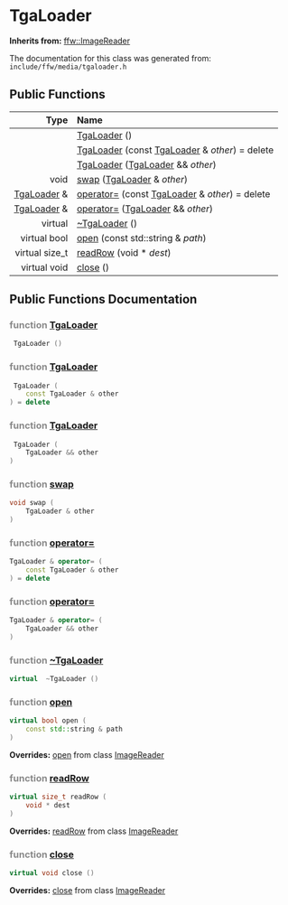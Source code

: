 TgaLoader
===================================


**Inherits from:** [ffw::ImageReader](ffw_ImageReader.html)

The documentation for this class was generated from: `include/ffw/media/tgaloader.h`



## Public Functions

| Type | Name |
| -------: | :------- |
|   | [TgaLoader](#6409f265) ()  |
|   | [TgaLoader](#2bd3c60b) (const [TgaLoader](ffw_TgaLoader.html) & _other_) = delete  |
|   | [TgaLoader](#cfe2f470) ([TgaLoader](ffw_TgaLoader.html) && _other_)  |
|  void | [swap](#6a2fc0a1) ([TgaLoader](ffw_TgaLoader.html) & _other_)  |
|  [TgaLoader](ffw_TgaLoader.html) & | [operator=](#4c0e5bc6) (const [TgaLoader](ffw_TgaLoader.html) & _other_) = delete  |
|  [TgaLoader](ffw_TgaLoader.html) & | [operator=](#e45c239c) ([TgaLoader](ffw_TgaLoader.html) && _other_)  |
|  virtual  | [~TgaLoader](#6b651ea9) ()  |
|  virtual bool | [open](#b886ce95) (const std::string & _path_)  |
|  virtual size_t | [readRow](#782d795b) (void * _dest_)  |
|  virtual void | [close](#4953da27) ()  |


## Public Functions Documentation

### <span style="opacity:0.5;">function</span> <a id="6409f265" href="#6409f265">TgaLoader</a>

```cpp
 TgaLoader () 
```



### <span style="opacity:0.5;">function</span> <a id="2bd3c60b" href="#2bd3c60b">TgaLoader</a>

```cpp
 TgaLoader (
    const TgaLoader & other
) = delete 
```



### <span style="opacity:0.5;">function</span> <a id="cfe2f470" href="#cfe2f470">TgaLoader</a>

```cpp
 TgaLoader (
    TgaLoader && other
) 
```



### <span style="opacity:0.5;">function</span> <a id="6a2fc0a1" href="#6a2fc0a1">swap</a>

```cpp
void swap (
    TgaLoader & other
) 
```



### <span style="opacity:0.5;">function</span> <a id="4c0e5bc6" href="#4c0e5bc6">operator=</a>

```cpp
TgaLoader & operator= (
    const TgaLoader & other
) = delete 
```



### <span style="opacity:0.5;">function</span> <a id="e45c239c" href="#e45c239c">operator=</a>

```cpp
TgaLoader & operator= (
    TgaLoader && other
) 
```



### <span style="opacity:0.5;">function</span> <a id="6b651ea9" href="#6b651ea9">~TgaLoader</a>

```cpp
virtual  ~TgaLoader () 
```



### <span style="opacity:0.5;">function</span> <a id="b886ce95" href="#b886ce95">open</a>

```cpp
virtual bool open (
    const std::string & path
) 
```



**Overrides:** [open](/doc/ffw_ImageReader.md#25e290f7) from class [ImageReader](/doc/ffw_ImageReader.md)

### <span style="opacity:0.5;">function</span> <a id="782d795b" href="#782d795b">readRow</a>

```cpp
virtual size_t readRow (
    void * dest
) 
```



**Overrides:** [readRow](/doc/ffw_ImageReader.md#2b7cda9d) from class [ImageReader](/doc/ffw_ImageReader.md)

### <span style="opacity:0.5;">function</span> <a id="4953da27" href="#4953da27">close</a>

```cpp
virtual void close () 
```



**Overrides:** [close](/doc/ffw_ImageReader.md#f00a5543) from class [ImageReader](/doc/ffw_ImageReader.md)




